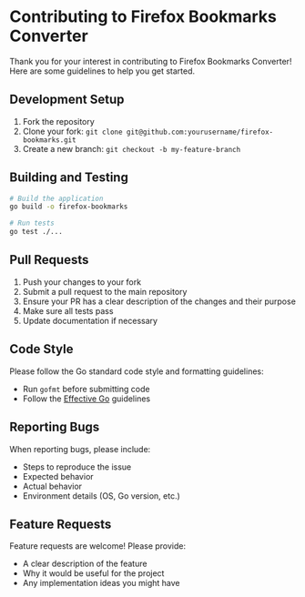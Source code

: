# Contributing to Firefox Bookmarks Converter

Thank you for your interest in contributing to Firefox Bookmarks Converter! Here are some guidelines to help you get started.

## Development Setup

1. Fork the repository
2. Clone your fork: `git clone git@github.com:yourusername/firefox-bookmarks.git`
3. Create a new branch: `git checkout -b my-feature-branch`

## Building and Testing

```bash
# Build the application
go build -o firefox-bookmarks

# Run tests
go test ./...
```

## Pull Requests

1. Push your changes to your fork
2. Submit a pull request to the main repository
3. Ensure your PR has a clear description of the changes and their purpose
4. Make sure all tests pass
5. Update documentation if necessary

## Code Style

Please follow the Go standard code style and formatting guidelines:

- Run `gofmt` before submitting code
- Follow the [Effective Go](https://golang.org/doc/effective_go) guidelines

## Reporting Bugs

When reporting bugs, please include:

- Steps to reproduce the issue
- Expected behavior
- Actual behavior
- Environment details (OS, Go version, etc.)

## Feature Requests

Feature requests are welcome! Please provide:

- A clear description of the feature
- Why it would be useful for the project
- Any implementation ideas you might have
